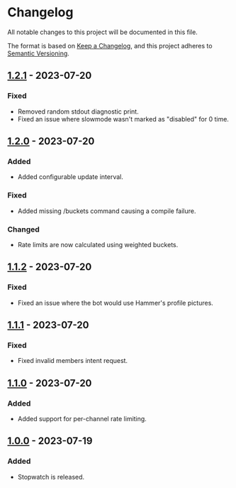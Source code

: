 # Changelog

All notable changes to this project will be documented in this file.

The format is based on [Keep a Changelog](https://keepachangelog.com/en/1.0.0/),
and this project adheres to [Semantic Versioning](https://semver.org/spec/v2.0.0.html).

## [1.2.1] - 2023-07-20

### Fixed

- Removed random stdout diagnostic print.
- Fixed an issue where slowmode wasn't marked as "disabled" for 0 time.

## [1.2.0] - 2023-07-20

### Added

- Added configurable update interval.

### Fixed

- Added missing /buckets command causing a compile failure.

### Changed

- Rate limits are now calculated using weighted buckets.

## [1.1.2] - 2023-07-20

### Fixed

- Fixed an issue where the bot would use Hammer's profile pictures.

## [1.1.1] - 2023-07-20

### Fixed

- Fixed invalid members intent request.

## [1.1.0] - 2023-07-20

### Added

- Added support for per-channel rate limiting.

## [1.0.0] - 2023-07-19

### Added

- Stopwatch is released.

[1.2.1]: https://github.com/BrackeysBot/Stopwatch/releases/tag/v1.2.1
[1.2.0]: https://github.com/BrackeysBot/Stopwatch/releases/tag/v1.2.0
[1.1.2]: https://github.com/BrackeysBot/Stopwatch/releases/tag/v1.1.2
[1.1.1]: https://github.com/BrackeysBot/Stopwatch/releases/tag/v1.1.1
[1.1.0]: https://github.com/BrackeysBot/Stopwatch/releases/tag/v1.1.0
[1.0.0]: https://github.com/BrackeysBot/Stopwatch/releases/tag/v1.0.0
